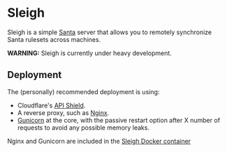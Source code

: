# Sleigh

Sleigh is a simple [Santa](https://github.com/google/santa) server that allows
you to remotely synchronize Santa rulesets across machines.

**WARNING:** Sleigh is currently under heavy development.

## Deployment

The (personally) recommended deployment is using:
- Cloudflare's [API Shield](https://developers.cloudflare.com/firewall/cf-firewall-rules/api-shield).
- A reverse proxy, such as [Nginx](https://nginx.com).
- [Gunicorn](https://gunicorn.org) at the core, with the passive restart option after X number of requests to avoid any possible memory leaks.

Nginx and Gunicorn are included in the [Sleigh Docker container](https://github.com/users/andre4ik3/packages/container/package/sleigh)
